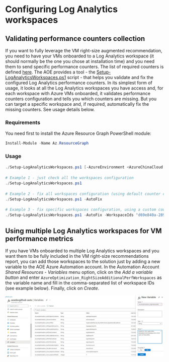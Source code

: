 # Configuring Log Analytics workspaces

## Validating performance counters collection

If you want to fully leverage the VM right-size augmented recommendation, you need to have your VMs onboarded to a Log Analytics workspace (it should normally be the one you chose at installation time) and you need them to send specific performance counters. The list of required counters is defined [here](../perfcounters.json). The AOE provides a tool - the [Setup-LogAnalyticsWorkspaces.ps1](.\Setup-LogAnalyticsWorkspaces.ps1) script - that helps you validate and fix the configured Log Analytics performance counters. In its simplest form of usage, it looks at all the Log Analytics workspaces you have access and, for each workspace with Azure VMs onboarded, it validates performance counters configuration and tells you which counters are missing. But you can target a specific workspace and, if required, automatically fix the missing counters. See usage details below.

### Requirements

You need first to install the Azure Resource Graph PowerShell module:

```powershell
Install-Module -Name Az.ResourceGraph
```
### Usage

```powershell
./Setup-LogAnalyticsWorkspaces.ps1 [-AzureEnvironment <AzureChinaCloud|AzureUSGovernment|AzureGermanCloud|AzureCloud>] [-WorkspaceIds <comma-separated list of Log Analytics workspace IDs to validate>] [-IntervalSeconds <performance counter collection frequency - default 60>] [-AutoFix]

# Example 1 - just check all the workspaces configuration
./Setup-LogAnalyticsWorkspaces.ps1

# Example 2 - fix all workspaces configuration (using default counter collection frequency)
./Setup-LogAnalyticsWorkspaces.ps1 -AutoFix

# Example 3 - fix specific workspaces configuration, using a custom counter collection frequency
./Setup-LogAnalyticsWorkspaces.ps1 -AutoFix -WorkspaceIds "d69e840a-2890-4451-b63c-bcfc5580b90f","961550b2-2c4a-481a-9559-ddf53de4b455" -IntervalSeconds 30
```

## Using multiple Log Analytics workspaces for VM performance metrics

If you have VMs onboarded to multiple Log Analytics workspaces and you want them to be fully included in the VM right-size recommendations report, you can add those workspaces to the solution just by adding a new variable to the AOE Azure Automation account. In the Automation Account _Shared Resources - Variables_ menu option, click on the _Add a variable button_ and enter `AzureOptimization_RightSizeAdditionalPerfWorkspaces` as the variable name and fill in the comma-separated list of workspace IDs (see example below). Finally, click on _Create_.

![Adding an Automation Account variable with a list of additional workspace IDs for the VM right-size recommendations](./loganalytics-additionalperfworkspaces.jpg "Additional workspace IDs variable creation")
